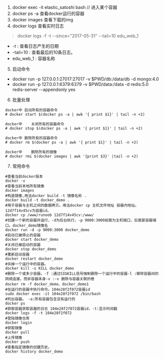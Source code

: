 1. docker exec -it elastic_satoshi bash // 进入某个容器
2. docker ps -a  查看docker运行的容器
3. docker images 查看下载的img
4. docker logs 查看实时日志 
> docker logs -f -t --since="2017-05-31" --tail=10 edu_web_1
* -t : 查看日志产生的日期
* -tail=10 : 查看最后的10条日志。
* edu_web_1 : 容器名称

5. 启动命令
* docker run -p 127.0.0.1:27017:27017 -v $PWD/db:/data/db -d mongo:4.0
* docker run -p 127.0.0.1:6379:6379 -v $PWD/data:/data  -d redis:5.0 redis-server --appendonly yes


6. 批量处理
```
docker中 启动所有的容器命令
# docker start $(docker ps -a | awk '{ print $1}' | tail -n +2)

docker中    关闭所有的容器命令
# docker stop $(docker ps -a | awk '{ print $1}' | tail -n +2)

docker中 删除所有的容器命令
# docker rm $(docker ps -a | awk '{ print $1}' | tail -n +2)

docker中    删除所有的镜像
# docker rmi $(docker images | awk '{print $3}' |tail -n +2)
```

7. 常用命令
```
#查看当前docker版本
docker -v
#查看当前本地所有镜像
docker images
#构造镜像,用法docker build -t 镜像名称 .
docker build -t docker_demo .
#用于容器与主机之间的数据拷贝。用法docker cp 主机文件地址 容器内地址。12d7f14v45cv为容器id。
docker cp /www/runoob 12d7f14v45cv:/www/
#创建一个新的容器并运行，-d为后台执行，-p 9000:3000前面为主机端口，后面是容器端口。docker_demo镜像名
docker run -d -p 9000:3000 docker_demo
#启动已被停止的容器
docker start docker_demo
#关闭已被启动的容器
docker stop docker_demo
#重新启动容器
docker restart docker_demo
#杀掉一个运行中的容器。
docker kill -s KILL docker_demo
#删除一个或多少容器。-f :通过SIGKILL信号强制删除一个运行中的容器-l :移除容器间的网络连接，而非容器本身-v :-v 删除与容器关联的卷
docker rm -f docker_demo、docker_demo1
#在运行的容器中执行命令。104e28f2f072容器id
sudo docker exec -it 104e28f2f072 /bin/bash 
#列出容器。 -a:所有容器包含没有运行的
docker ps 
#获取容器获取容器的日志 104e28f2f072容器id，-t:显示时间戳
docker logs -f -t 104e28f2f072 
#登陆镜像仓库
docker login
#获取镜像
docker pull 
#上传镜像
docker push
#查看指定镜像的创建历史。
docker history docker_demo
```